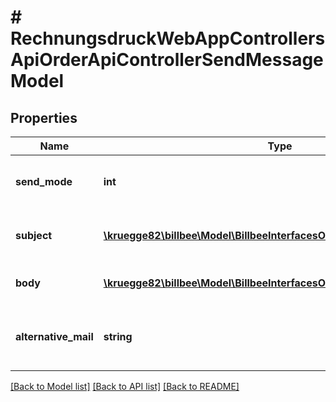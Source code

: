 # # RechnungsdruckWebAppControllersApiOrderApiControllerSendMessageModel

## Properties

Name | Type | Description | Notes
------------ | ------------- | ------------- | -------------
**send_mode** | **int** | Defines, how the message is send | [optional]
**subject** | [**\kruegge82\billbee\Model\BillbeeInterfacesOrderMultiLanguageString[]**](BillbeeInterfacesOrderMultiLanguageString.md) | The Subject of the message | [optional]
**body** | [**\kruegge82\billbee\Model\BillbeeInterfacesOrderMultiLanguageString[]**](BillbeeInterfacesOrderMultiLanguageString.md) | The body of the message | [optional]
**alternative_mail** | **string** | An alternative recipient email address | [optional]

[[Back to Model list]](../../README.md#models) [[Back to API list]](../../README.md#endpoints) [[Back to README]](../../README.md)
